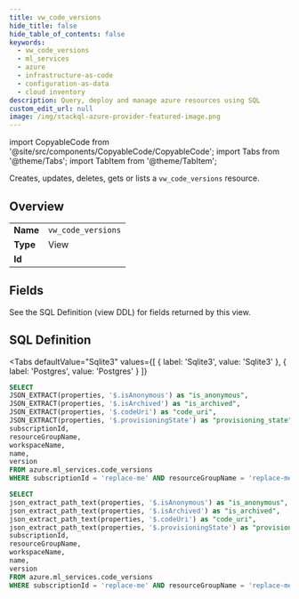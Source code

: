 ```yaml
--- 
title: vw_code_versions
hide_title: false
hide_table_of_contents: false
keywords:
  - vw_code_versions
  - ml_services
  - azure
  - infrastructure-as-code
  - configuration-as-data
  - cloud inventory
description: Query, deploy and manage azure resources using SQL
custom_edit_url: null
image: /img/stackql-azure-provider-featured-image.png
---
```


import CopyableCode from '@site/src/components/CopyableCode/CopyableCode';
import Tabs from '@theme/Tabs';
import TabItem from '@theme/TabItem';

Creates, updates, deletes, gets or lists a <code>vw_code_versions</code> resource.

## Overview
<table><tbody>
<tr><td><b>Name</b></td><td><code>vw_code_versions</code></td></tr>
<tr><td><b>Type</b></td><td>View</td></tr>
<tr><td><b>Id</b></td><td><CopyableCode code="azure.ml_services.vw_code_versions" /></td></tr>
</tbody></table>

## Fields

See the SQL Definition (view DDL) for fields returned by this view.

## SQL Definition

<Tabs
defaultValue="Sqlite3"
values={[
{ label: 'Sqlite3', value: 'Sqlite3' },
{ label: 'Postgres', value: 'Postgres' }
]}
>
<TabItem value="Sqlite3">

```sql
SELECT
JSON_EXTRACT(properties, '$.isAnonymous') as "is_anonymous",
JSON_EXTRACT(properties, '$.isArchived') as "is_archived",
JSON_EXTRACT(properties, '$.codeUri') as "code_uri",
JSON_EXTRACT(properties, '$.provisioningState') as "provisioning_state",
subscriptionId,
resourceGroupName,
workspaceName,
name,
version
FROM azure.ml_services.code_versions
WHERE subscriptionId = 'replace-me' AND resourceGroupName = 'replace-me' AND workspaceName = 'replace-me' AND name = 'replace-me';
```

</TabItem>
<TabItem value="Postgres">

```sql
SELECT
json_extract_path_text(properties, '$.isAnonymous') as "is_anonymous",
json_extract_path_text(properties, '$.isArchived') as "is_archived",
json_extract_path_text(properties, '$.codeUri') as "code_uri",
json_extract_path_text(properties, '$.provisioningState') as "provisioning_state",
subscriptionId,
resourceGroupName,
workspaceName,
name,
version
FROM azure.ml_services.code_versions
WHERE subscriptionId = 'replace-me' AND resourceGroupName = 'replace-me' AND workspaceName = 'replace-me' AND name = 'replace-me';
```

</TabItem>
</Tabs>
